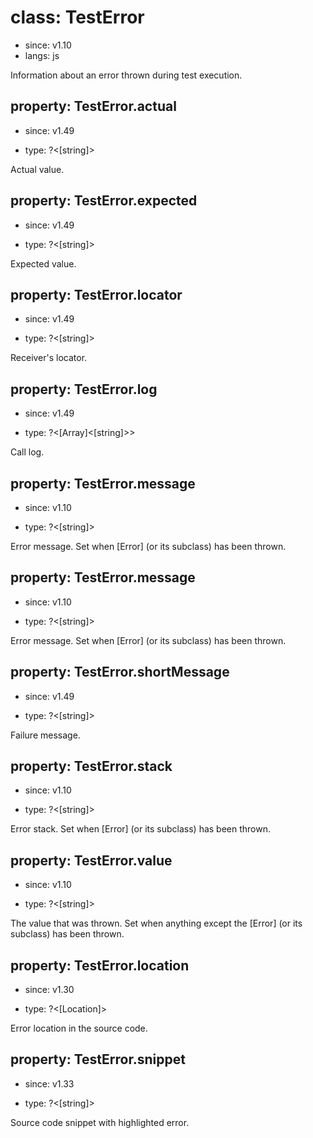 # class: TestError
* since: v1.10
* langs: js

Information about an error thrown during test execution.

## property: TestError.actual
* since: v1.49
- type: ?<[string]>

Actual value.

## property: TestError.expected
* since: v1.49
- type: ?<[string]>

Expected value.

## property: TestError.locator
* since: v1.49
- type: ?<[string]>

Receiver's locator.

## property: TestError.log
* since: v1.49
- type: ?<[Array]<[string]>>

Call log.

## property: TestError.message
* since: v1.10
- type: ?<[string]>

Error message. Set when [Error] (or its subclass) has been thrown.

## property: TestError.message
* since: v1.10
- type: ?<[string]>

Error message. Set when [Error] (or its subclass) has been thrown.
## property: TestError.shortMessage
* since: v1.49
- type: ?<[string]>

Failure message.

## property: TestError.stack
* since: v1.10
- type: ?<[string]>

Error stack. Set when [Error] (or its subclass) has been thrown.

## property: TestError.value
* since: v1.10
- type: ?<[string]>

The value that was thrown. Set when anything except the [Error] (or its subclass) has been thrown.

## property: TestError.location
* since: v1.30
- type: ?<[Location]>

Error location in the source code.

## property: TestError.snippet
* since: v1.33
- type: ?<[string]>

Source code snippet with highlighted error.
